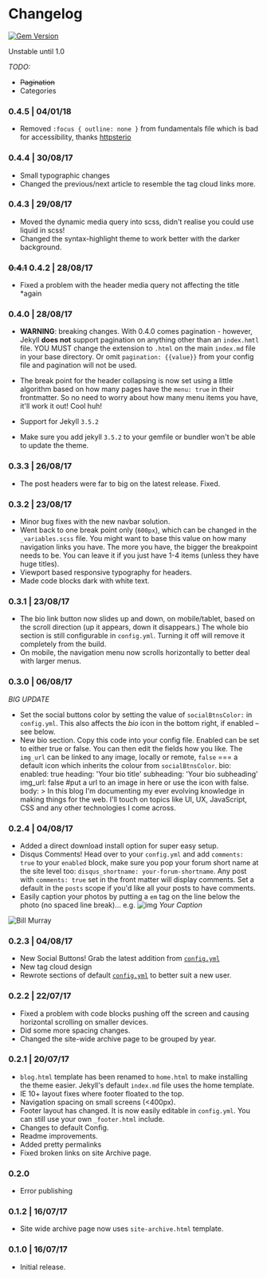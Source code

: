 # Changelog

[![Gem Version](https://badge.fury.io/rb/fundamental.svg)](https://badge.fury.io/rb/fundamental)

Unstable until 1.0

*TODO:*
- ~~Pagination~~
- Categories

### 0.4.5 | 04/01/18

- Removed `:focus { outline: none }` from fundamentals file which is bad for accessibility, thanks [httpsterio](https://github.com/httpsterio)

### 0.4.4 | 30/08/17

- Small typographic changes
- Changed the previous/next article to resemble the tag cloud links more.


### 0.4.3 | 29/08/17

- Moved the dynamic media query into scss, didn't realise you could use liquid in scss!
- Changed the syntax-highlight theme to work better with the darker background.

### ~~0.4.1~~ 0.4.2 | 28/08/17

- Fixed a problem with the header media query not affecting the title *again

### 0.4.0 | 28/08/17

- **WARNING**: breaking changes. With 0.4.0 comes pagination - however, Jekyll **does not** support pagination on anything other than an `index.hmtl` file. YOU MUST change the extension to `.html` on the main `index.md` file in your base directory. Or omit `pagination: {{value}}` from your config file and pagination will not be used.
- The break point for the header collapsing is now set using a little algorithm based on how many pages have the `menu: true` in their frontmatter. So no need to worry about how many menu items you have, it'll work it out! Cool huh!
- Support for Jekyll `3.5.2`

- Make sure you add jekyll `3.5.2` to your gemfile or bundler won't be able to update the theme. 

### 0.3.3 | 26/08/17

- The post headers were far to big on the latest release. Fixed.

### 0.3.2 | 23/08/17

- Minor bug fixes with the new navbar solution. 
- Went back to one break point only (`600px`), which can be changed in the `_variables.scss` file. You might want to base this value on how many navigation links you have. The more you have, the bigger the breakpoint needs to be. You can leave it if you just have 1-4 items (unless they have huge titles).
- Viewport based responsive typography for headers.
- Made code blocks dark with white text.

### 0.3.1 | 23/08/17

- The bio link button now slides up and down, on mobile/tablet, based on the scroll direction (up it appears, down it disappears.) The whole bio section is still configurable in `config.yml`. Turning it off will remove it completely from the build.
- On mobile, the navigation menu now scrolls horizontally to better deal with larger menus.

### 0.3.0 | 06/08/17

*BIG UPDATE*

- Set the social buttons color by setting the value of `socialBtnsColor:` in `config.yml`. This also affects the _bio_ icon in the bottom right, if enabled – see below.
- New bio section. Copy this code into your config file. Enabled can be set to either true or false. You can then edit the fields how you like. The `img_url` can be linked to any image, locally or remote, `false` === a default icon which inherits the colour from `socialBtnsColor`.
      bio:
        enabled: true
        heading: 'Your bio title'
        subheading: 'Your bio subheading'
        img_url: false #put a url to an image in here or use the icon with false.
        body: >
          In this blog I'm documenting my ever evolving knowledge in
          making things for the web. I'll touch on topics like UI, UX,
          JavaScript, CSS and any other technologies I come across.

### 0.2.4 | 04/08/17
- Added a direct download install option for super easy setup.
- Disqus Comments! Head over to your `config.yml` and add `comments: true` to your `enabled` block, make sure you pop your forum short name at the site level too: `disqus_shortname: your-forum-shortname`. Any post with `comments: true` set in the front matter will display comments. Set a default in the `posts` scope if you'd like all your posts to have comments.
- Easily caption your photos by putting a `em` tag on the line below the photo (no spaced line break)...
e.g.
      ![img]('your_img_url')
      *Your Caption*

![Bill Murray](http://i.imgur.com/9kczUsy.png)
### 0.2.3 | 04/08/17
- New Social Buttons! Grab the latest addition from [`config.yml`](https://github.com/theomjones/fundamental/blob/master/_config.yml)
- New tag cloud design
- Rewrote sections of default [`config.yml`](https://github.com/theomjones/fundamental/blob/master/_config.yml) to better suit a new user.

### 0.2.2 | 22/07/17
- Fixed a problem with code blocks pushing off the screen and causing horizontal scrolling on smaller devices.
- Did some more spacing changes.
- Changed the site-wide archive page to be grouped by year.


### 0.2.1 | 20/07/17
- `blog.html` template has been renamed to `home.html` to make installing the theme easier. Jekyll's default `index.md` file uses the home template.
- IE 10+ layout fixes where footer floated to the top.
- Navigation spacing on small screens (<400px).
- Footer layout has changed. It is now easily editable in `config.yml`. You can still use your own `_footer.html` include.
- Changes to default Config.
- Readme improvements.
- Added pretty permalinks
- Fixed broken links on site Archive page.

### 0.2.0

- Error publishing

### 0.1.2 | 16/07/17
- Site wide archive page now uses `site-archive.html` template.

### 0.1.0 | 16/07/17
- Initial release.
